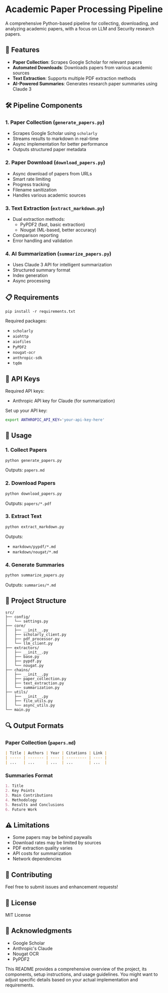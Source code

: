 # Academic Paper Processing Pipeline

A comprehensive Python-based pipeline for collecting, downloading, and analyzing academic papers, with a focus on LLM and Security research papers.

## 🌟 Features

- **Paper Collection**: Scrapes Google Scholar for relevant papers
- **Automated Downloads**: Downloads papers from various academic sources
- **Text Extraction**: Supports multiple PDF extraction methods
- **AI-Powered Summaries**: Generates research paper summaries using Claude 3

## 🛠️ Pipeline Components

### 1. Paper Collection (`generate_papers.py`)

- Scrapes Google Scholar using `scholarly`
- Streams results to markdown in real-time
- Async implementation for better performance
- Outputs structured paper metadata

### 2. Paper Download (`download_papers.py`)

- Async download of papers from URLs
- Smart rate limiting
- Progress tracking
- Filename sanitization
- Handles various academic sources

### 3. Text Extraction (`extract_markdown.py`)

- Dual extraction methods:
  - PyPDF2 (fast, basic extraction)
  - Nougat (ML-based, better accuracy)
- Comparison reporting
- Error handling and validation

### 4. AI Summarization (`summarize_papers.py`)

- Uses Claude 3 API for intelligent summarization
- Structured summary format
- Index generation
- Async processing

## 📋 Requirements

```shell
pip install -r requirements.txt
```

Required packages:
- `scholarly`
- `aiohttp`
- `aiofiles`
- `PyPDF2`
- `nougat-ocr`
- `anthropic-sdk`
- `tqdm`

## 🔑 API Keys

Required API keys:
- Anthropic API key for Claude (for summarization)

Set up your API key:

```bash
export ANTHROPIC_API_KEY='your-api-key-here'
```

## 🚀 Usage

### 1. Collect Papers

```bash
python generate_papers.py
```

Outputs: `papers.md`

### 2. Download Papers

```bash
python download_papers.py
```

Outputs: `papers/*.pdf`

### 3. Extract Text

```bash
python extract_markdown.py
```

Outputs:

- `markdown/pypdf/*.md`
- `markdown/nougat/*.md`

### 4. Generate Summaries

```bash
python summarize_papers.py
```

Outputs: `summaries/*.md`

## 📁 Project Structure

```plaintext
src/
├── config/
│   └── settings.py
├── core/
│   ├── __init__.py
│   ├── scholarly_client.py
│   ├── pdf_processor.py
│   └── llm_client.py
├── extractors/
│   ├── __init__.py
│   ├── base.py
│   ├── pypdf.py
│   └── nougat.py
├── chains/
│   ├── __init__.py
│   ├── paper_collection.py
│   ├── text_extraction.py
│   └── summarization.py
├── utils/
│   ├── __init__.py
│   ├── file_utils.py
│   └── async_utils.py
└── main.py
```

## 🔍 Output Formats

### Paper Collection (`papers.md`)

```markdown
| Title | Authors | Year | Citations | Link |
| ----- | ------- | ---- | --------- | ---- |
| ...   | ...     | ...  | ...       | ...  |
```

### Summaries Format

```markdown
1. Title
2. Key Points
3. Main Contributions
4. Methodology
5. Results and Conclusions
6. Future Work
```

## ⚠️ Limitations

- Some papers may be behind paywalls
- Download rates may be limited by sources
- PDF extraction quality varies
- API costs for summarization
- Network dependencies

## 🤝 Contributing

Feel free to submit issues and enhancement requests!

## 📄 License

MIT License

## 🙏 Acknowledgments

- Google Scholar
- Anthropic's Claude
- Nougat OCR
- PyPDF2


This README provides a comprehensive overview of the project, its components, setup instructions, and usage guidelines. You might want to adjust specific details based on your actual implementation and requirements.

